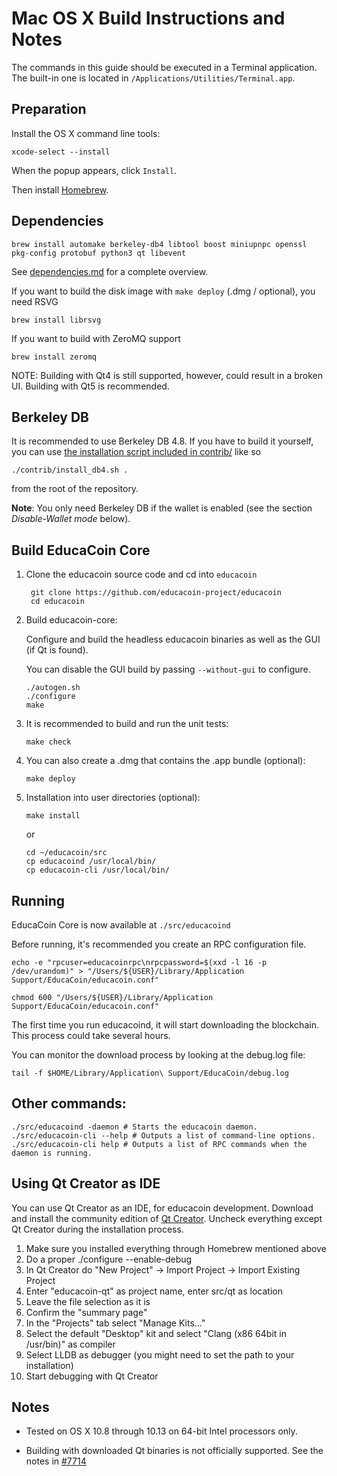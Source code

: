 Mac OS X Build Instructions and Notes
====================================
The commands in this guide should be executed in a Terminal application.
The built-in one is located in `/Applications/Utilities/Terminal.app`.

Preparation
-----------
Install the OS X command line tools:

`xcode-select --install`

When the popup appears, click `Install`.

Then install [Homebrew](https://brew.sh).

Dependencies
----------------------

    brew install automake berkeley-db4 libtool boost miniupnpc openssl pkg-config protobuf python3 qt libevent

See [dependencies.md](dependencies.md) for a complete overview.

If you want to build the disk image with `make deploy` (.dmg / optional), you need RSVG

    brew install librsvg

If you want to build with ZeroMQ support
    
    brew install zeromq

NOTE: Building with Qt4 is still supported, however, could result in a broken UI. Building with Qt5 is recommended.

Berkeley DB
-----------
It is recommended to use Berkeley DB 4.8. If you have to build it yourself,
you can use [the installation script included in contrib/](/contrib/install_db4.sh)
like so

```shell
./contrib/install_db4.sh .
```

from the root of the repository.

**Note**: You only need Berkeley DB if the wallet is enabled (see the section *Disable-Wallet mode* below).

Build EducaCoin Core
------------------------

1. Clone the educacoin source code and cd into `educacoin`

        git clone https://github.com/educacoin-project/educacoin
        cd educacoin

2.  Build educacoin-core:

    Configure and build the headless educacoin binaries as well as the GUI (if Qt is found).

    You can disable the GUI build by passing `--without-gui` to configure.

        ./autogen.sh
        ./configure
        make

3.  It is recommended to build and run the unit tests:

        make check

4.  You can also create a .dmg that contains the .app bundle (optional):

        make deploy

5.  Installation into user directories (optional):

        make install

    or

        cd ~/educacoin/src
        cp educacoind /usr/local/bin/
        cp educacoin-cli /usr/local/bin/

Running
-------

EducaCoin Core is now available at `./src/educacoind`

Before running, it's recommended you create an RPC configuration file.

    echo -e "rpcuser=educacoinrpc\nrpcpassword=$(xxd -l 16 -p /dev/urandom)" > "/Users/${USER}/Library/Application Support/EducaCoin/educacoin.conf"

    chmod 600 "/Users/${USER}/Library/Application Support/EducaCoin/educacoin.conf"

The first time you run educacoind, it will start downloading the blockchain. This process could take several hours.

You can monitor the download process by looking at the debug.log file:

    tail -f $HOME/Library/Application\ Support/EducaCoin/debug.log

Other commands:
-------

    ./src/educacoind -daemon # Starts the educacoin daemon.
    ./src/educacoin-cli --help # Outputs a list of command-line options.
    ./src/educacoin-cli help # Outputs a list of RPC commands when the daemon is running.

Using Qt Creator as IDE
------------------------
You can use Qt Creator as an IDE, for educacoin development.
Download and install the community edition of [Qt Creator](https://www.qt.io/download/).
Uncheck everything except Qt Creator during the installation process.

1. Make sure you installed everything through Homebrew mentioned above
2. Do a proper ./configure --enable-debug
3. In Qt Creator do "New Project" -> Import Project -> Import Existing Project
4. Enter "educacoin-qt" as project name, enter src/qt as location
5. Leave the file selection as it is
6. Confirm the "summary page"
7. In the "Projects" tab select "Manage Kits..."
8. Select the default "Desktop" kit and select "Clang (x86 64bit in /usr/bin)" as compiler
9. Select LLDB as debugger (you might need to set the path to your installation)
10. Start debugging with Qt Creator

Notes
-----

* Tested on OS X 10.8 through 10.13 on 64-bit Intel processors only.

* Building with downloaded Qt binaries is not officially supported. See the notes in [#7714](https://github.com/bitcoin/bitcoin/issues/7714)

